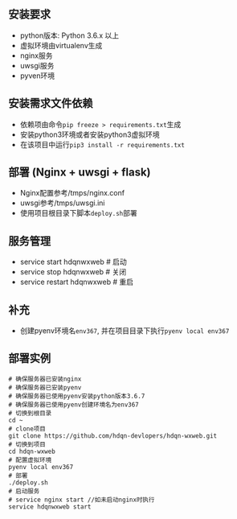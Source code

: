 ## 安装要求
- python版本: Python 3.6.x 以上
- 虚拟环境由virtualenv生成
- nginx服务
- uwsgi服务
- pyven环境

## 安装需求文件依赖
- 依赖项由命令`pip freeze > requirements.txt`生成
- 安装python3环境或者安装python3虚拟环境
- 在该项目中运行`pip3 install -r requirements.txt`

## 部署 (Nginx + uwsgi + flask)
- Nginx配置参考/tmps/nginx.conf
- uwsgi参考/tmps/uwsgi.ini
- 使用项目根目录下脚本`deploy.sh`部署

## 服务管理
- service start hdqnwxweb   # 启动
- service stop hdqnwxweb    # 关闭
- service restart hdqnwxweb # 重启

## 补充
- 创建pyenv环境名`env367`, 并在项目目录下执行`pyenv local env367`

## 部署实例
```
# 确保服务器已安装nginx
# 确保服务器已安装pyenv
# 确保服务器已使用pyenv安装python版本3.6.7
# 确保服务器已使用pyenv创建环境名为env367
# 切换到根目录
cd ~
# clone项目
git clone https://github.com/hdqn-devlopers/hdqn-wxweb.git
# 切换到项目
cd hdqn-wxweb
# 配置虚拟环境
pyenv local env367
# 部署
./deploy.sh
# 启动服务
# service nginx start //如未启动nginx时执行
service hdqnwxweb start
```